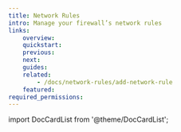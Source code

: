```yaml
---
title: Network Rules
intro: Manage your firewall’s network rules
links:
    overview:
    quickstart:
    previous:
    next:
    guides:
    related:
        - /docs/network-rules/add-network-rule
    featured:
required_permissions:
---
```


import DocCardList from '@theme/DocCardList';

<DocCardList />